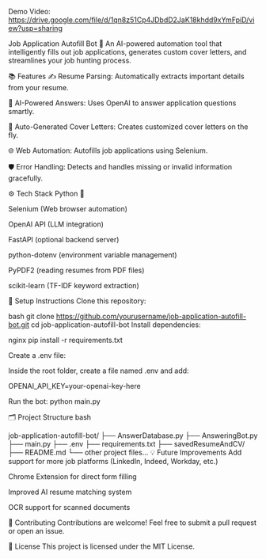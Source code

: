 Demo Video: https://drive.google.com/file/d/1qn8z51Cp4JDbdD2JaK18khdd9xYmFpiD/view?usp=sharing

Job Application Autofill Bot 🚀 An AI-powered automation tool that intelligently fills out job applications, generates custom cover letters, and streamlines your job hunting process.

📚 Features ✍️ Resume Parsing: Automatically extracts important details from your resume.

🧠 AI-Powered Answers: Uses OpenAI to answer application questions smartly.

📝 Auto-Generated Cover Letters: Creates customized cover letters on the fly.

🌐 Web Automation: Autofills job applications using Selenium.

🛡️ Error Handling: Detects and handles missing or invalid information gracefully.

⚙️ Tech Stack Python 🐍

Selenium (Web browser automation)

OpenAI API (LLM integration)

FastAPI (optional backend server)

python-dotenv (environment variable management)

PyPDF2 (reading resumes from PDF files)

scikit-learn (TF-IDF keyword extraction)

🚀 Setup Instructions Clone this repository:

bash git clone https://github.com/yourusername/job-application-autofill-bot.git cd job-application-autofill-bot Install dependencies:

nginx pip install -r requirements.txt

Create a .env file:

Inside the root folder, create a file named .env and add:

OPENAI_API_KEY=your-openai-key-here

Run the bot: python main.py

🗂️ Project Structure bash

job-application-autofill-bot/ ├── AnswerDatabase.py ├── AnsweringBot.py ├── main.py ├── .env ├── requirements.txt ├── savedResumeAndCV/ ├── README.md └── other project files... 💡 Future Improvements Add support for more job platforms (LinkedIn, Indeed, Workday, etc.)

Chrome Extension for direct form filling

Improved AI resume matching system

OCR support for scanned documents

🤝 Contributing Contributions are welcome! Feel free to submit a pull request or open an issue.

📄 License This project is licensed under the MIT License.
